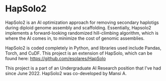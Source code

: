 # HapSolo2

HapSolo2 is an AI optimization approach for removing secondary haplotigs during diploid genome assembly and scaffolding. Essentially, Hapsolo2 implements a forward-looking randomized hill-climbing algorithm, which is where the AI comes in, to minimize the cost of genomic assemblies. 

HapSolo2 is coded completely in Python, and libraries used include Pandas, Torch, and CuDF. This project is an extension of HapSolo, which can be found here: https://github.com/esolares/HapSolo

This project is a part of an Undergraduate AI Research position that I've had since June 2022. HapSolo2 was co-developed by Mansi A. 

